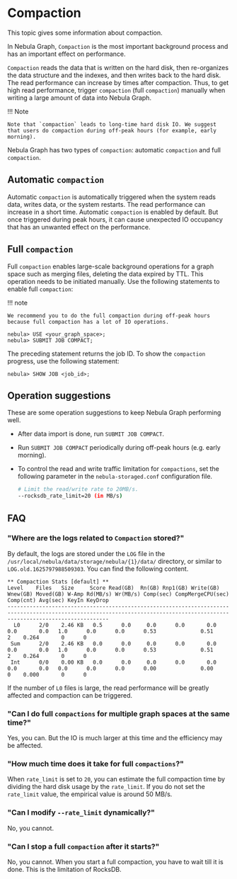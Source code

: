 # Compaction

This topic gives some information about compaction.

In Nebula Graph, `Compaction` is the most important background process and has an important effect on performance.

`Compaction` reads the data that is written on the hard disk, then re-organizes the data structure and the indexes, and then writes back to the hard disk. The read performance can increase by times after compaction. Thus, to get high read performance, trigger `compaction` (full `compaction`) manually when writing a large amount of data into Nebula Graph.

!!! Note

    Note that `compaction` leads to long-time hard disk IO. We suggest that users do compaction during off-peak hours (for example, early morning).

Nebula Graph has two types of `compaction`: automatic `compaction` and full `compaction`.

## Automatic `compaction`

Automatic `compaction` is automatically triggered when the system reads data, writes data, or the system restarts. The read performance can increase in a short time. Automatic `compaction` is enabled by default. But once triggered during peak hours, it can cause unexpected IO occupancy that has an unwanted effect on the performance.

<!--
To control `compaction` manually, users can disable automatic `compaction`.

### Disable automatic `compaction`

!!! danger

    The `UPDATE CONFIGS` command overwrites the unset parameters to the default value. Use `SHOW CONFIGS STORAGE` to check `rocksdb_column_family_options` before the updates and then overwrite the values.

```ngql
# Check the current value of rocksdb_column_family_options and copy the content of the value column.
nebula> SHOW CONFIGS STORAGE;
+-----------+-------------------------------------+-------+-----------+------------------------------------------------------------------------------------------------------+
| module    | name                                | type  | mode      | value                                                                                                |
+-----------+-------------------------------------+-------+-----------+------------------------------------------------------------------------------------------------------+
| "STORAGE" | "v"                                 | "int" | "MUTABLE" | 0                                                                                                    |
...
| "STORAGE" | "rocksdb_column_family_options"     | "map" | "MUTABLE" | {max_bytes_for_level_base: "268435456", max_write_buffer_number: "4", write_buffer_size: "67108864"} |
+-----------+-------------------------------------+-------+-----------+------------------------------------------------------------------------------------------------------+
...

# Modify the value of rocksdb_column_family_options. Add the following content in the content of value: disable_auto_compactions: true
nebula> UPDATE CONFIGS storage:rocksdb_column_family_options = {disable_auto_compactions: true, max_bytes_for_level_base: 268435456, max_write_buffer_number: 4, write_buffer_size: 67108864};

# Check whether the modification executes successfully.
nebula> SHOW CONFIGS STORAGE;
+-----------+-------------------------------------+-------+-----------+--------------------------------------------------------------------------------------------------------------------------------------+
| module    | name                                | type  | mode      | value                                                                                                                                |
+-----------+-------------------------------------+-------+-----------+--------------------------------------------------------------------------------------------------------------------------------------+
| "STORAGE" | "v"                                 | "int" | "MUTABLE" | 0                                                                                                                                    |
...
| "STORAGE" | "rocksdb_column_family_options"     | "map" | "MUTABLE" | {disable_auto_compactions: true, max_bytes_for_level_base: "268435456", max_write_buffer_number: "4", write_buffer_size: "67108864"} |
+-----------+-------------------------------------+-------+-----------+--------------------------------------------------------------------------------------------------------------------------------------+
...
```
-->

## Full `compaction`

Full `compaction` enables large-scale background operations for a graph space such as merging files, deleting the data expired by TTL. This operation needs to be initiated manually. Use the following statements to enable full `compaction`:

!!! note

    We recommend you to do the full compaction during off-peak hours because full compaction has a lot of IO operations.

```ngql
nebula> USE <your_graph_space>;
nebula> SUBMIT JOB COMPACT;
```

The preceding statement returns the job ID. To show the `compaction` progress, use the following statement:

```ngql
nebula> SHOW JOB <job_id>;
```

## Operation suggestions

These are some operation suggestions to keep Nebula Graph performing well.

<!--
- To avoid unwanted IO waste during data writing, set `disable_auto_compactions` to `true` before large amounts of data writing. For more information, see [Disable automatic `Compaction`](#compaction_2).
-->

- After data import is done, run `SUBMIT JOB COMPACT`.

- Run `SUBMIT JOB COMPACT` periodically during off-peak hours (e.g. early morning).

<!--
- Set `disable_auto_compactions` to `false` during daytime to improve read performance in a short time.
-->

- To control the read and write traffic limitation for `compactions`, set the following parameter in the `nebula-storaged.conf` configuration file.

    ```bash
    # Limit the read/write rate to 20MB/s.
    --rocksdb_rate_limit=20 (in MB/s)
    ```

## FAQ

### "Where are the logs related to `Compaction` stored?"

By default, the logs are stored under the `LOG` file in the `/usr/local/nebula/data/storage/nebula/{1}/data/` directory, or similar to `LOG.old.1625797988509303`. You can find the following content.

```text
** Compaction Stats [default] **
Level    Files   Size     Score Read(GB)  Rn(GB) Rnp1(GB) Write(GB) Wnew(GB) Moved(GB) W-Amp Rd(MB/s) Wr(MB/s) Comp(sec) CompMergeCPU(sec) Comp(cnt) Avg(sec) KeyIn KeyDrop
----------------------------------------------------------------------------------------------------------------------------------------------------------------------------
  L0      2/0    2.46 KB   0.5      0.0     0.0      0.0       0.0      0.0       0.0   1.0      0.0      0.0      0.53              0.51         2    0.264       0      0
 Sum      2/0    2.46 KB   0.0      0.0     0.0      0.0       0.0      0.0       0.0   1.0      0.0      0.0      0.53              0.51         2    0.264       0      0
 Int      0/0    0.00 KB   0.0      0.0     0.0      0.0       0.0      0.0       0.0   0.0      0.0      0.0      0.00              0.00         0    0.000       0      0
```

If the number of `L0` files is large, the read performance will be greatly affected and compaction can be triggered.

### "Can I do full `compactions` for multiple graph spaces at the same time?"

Yes, you can. But the IO is much larger at this time and the efficiency may be affected.

### "How much time does it take for full `compactions`?"

When `rate_limit` is set to `20`, you can estimate the full compaction time by dividing the hard disk usage by the `rate_limit`. If you do not set the `rate_limit` value, the empirical value is around 50 MB/s.

### "Can I modify `--rate_limit` dynamically?"

No, you cannot.

### "Can I stop a full `compaction` after it starts?"

No, you cannot. When you start a full compaction, you have to wait till it is done. This is the limitation of RocksDB.
